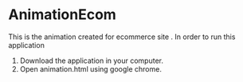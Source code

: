 # AnimationEcom
This is the animation created for ecommerce site .
In order to run this application
1. Download the application in your computer.
2. Open animation.html using google chrome.


